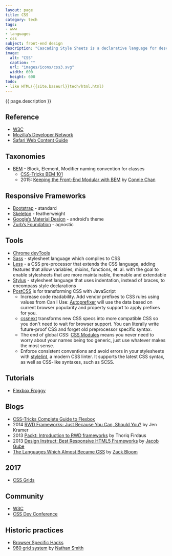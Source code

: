 ```yaml
---
layout: page
title: CSS
category: tech
tags:
- www
- languages
- css
subject: front-end design
description: "Cascading Style Sheets is a declarative language for describing the presentation of a document written in a markup language."
image:
  alt: "CSS"
  caption: ""
  url: "images/icons/css3.svg"
  width: 600
  height: 600
todo:
- like HTML({{site.baseurl}}tech/html.html)
---
```


{{ page.description }}

Reference
-----
* [W3C](https://www.w3.org/TR/CSS/)
* [Mozilla’s Developer Network](https://developer.mozilla.org/en-US/docs/Web/CSS)
* [Safari Web Content Guide](https://developer.apple.com/library/mac/documentation/AppleApplications/Reference/SafariWebContent/IntroductiontoCSS/IntroductiontoCSS.html)

Taxonomies
----------
* [BEM](https://en.bem.info/methodology/) - Block, Element, Modifier naming convention for classes
    * [CSS-Tricks BEM 101](https://css-tricks.com/bem-101/)
    * 2015: [Keeping the Front-End Modular with BEM](https://robots.thoughtbot.com/keeping-the-frontend-modular-with-bem) by [Connie Chan](https://mobile.twitter.com/conchan)

Responsive Frameworks
----
* [Bootstrap](https://getbootstrap.com/) - standard
* [Skeleton](http://getskeleton.com/) - featherweight
* [Google’s Material Design](http://materializecss.com/about.html) - android’s theme
* [Zurb’s Foundation](http://foundation.zurb.com/) - agnostic

Tools
-----
* [Chrome devTools](https://developer.chrome.com/devtools/docs/elements-styles)
* [Sass](http://sass-lang.com/) - stylesheet language which compiles to CSS
* [Less](http://lesscss.org/) - a CSS pre-processor that extends the CSS language, adding features that allow variables, mixins, functions, et. al. with the goal to enable stylesheets that are more maintainable, themable and extendable
* [Stylus](http://stylus-lang.com/) - stylesheet language that uses indentation, instead of braces, to encompass style declarations
* [PostCSS](http://postcss.org/) is for transforming CSS with JavaScript
    * Increase code readability. Add vendor prefixes to CSS rules using values from Can I Use: [Autoprefixer](https://github.com/postcss/autoprefixer) will use the data based on current browser popularity and property support to apply prefixes for you.
    * [cssnext](http://cssnext.io/) transforms new CSS specs into more compatible CSS so you don't need to wait for browser support. You can literally write future-proof CSS and forget old preprocessor specific syntax.
    * The end of global CSS: [CSS Modules](https://github.com/css-modules/css-modules) means you never need to worry about your names being too generic, just use whatever makes the most sense.
    * Enforce consistent conventions and avoid errors in your stylesheets with [stylelint](http://stylelint.io/), a modern CSS linter. It supports the latest CSS syntax, as well as CSS-like syntaxes, such as SCSS.

Tutorials
----
* [Flexbox Froggy](http://flexboxfroggy.com/)

Blogs
----
* [CSS-Tricks Complete Guide to Flexbox](https://css-tricks.com/snippets/css/a-guide-to-flexbox/)
* 2014 [RWD Frameworks: Just Because You Can, Should You?](https://www.smashingmagazine.com/2014/02/responsive-design-frameworks-just-because-you-can-should-you/) by Jen Kramer
* 2013 [Packt: Introduction to RWD frameworks](https://www.packtpub.com/books/content/introduction-rwd-frameworks) by Thoriq Firdaus
* 2013 [Design Instruct: Best Responsive HTML5 Frameworks](http://designinstruct.com/roundups/html5-frameworks/) by [Jacob Gube](https://mobile.twitter.com/sixrevisions)
* [The Languages Which Almost Became CSS](https://eager.io/blog/the-languages-which-almost-were-css/) by [Zack Bloom](https://twitter.com/zackbloom)

2017
----
* [CSS Grids](https://drafts.csswg.org/css-grid/)

Community
----
* [W3C](http://csswg.org/)
* [CSS Dev Conference](http://cssdevconf.com)

Historic practices
-----
* [Browser Specific Hacks](https://css-tricks.com/snippets/css/browser-specific-hacks/)
* [960 grid system](http://960.gs/) by [Nathan Smith](https://mobile.twitter.com/nathansmith)
